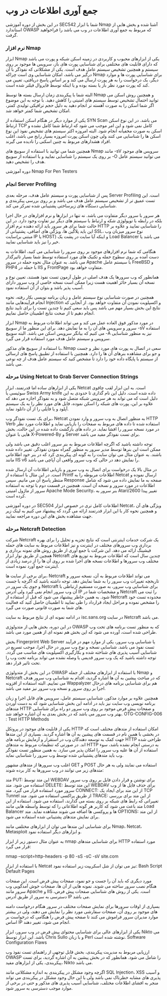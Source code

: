 # جمع آوری اطلاعات در وب

در این بخش از دوره آموزشی SEC542 شما با ابزار Nmap آشنا شده و بخش هایی از استاندارد OWASP که مربوط به جمع آوری اطلاعات در وب می باشد را فراخواهید گرفت.

### نرم افزار Nmap

ابزار Nmap یکی از ابزارهای محبوب و کاربردی در زمینه اسکن شبکه و پورت می باشد که دارای قابلیت های مختلفی برای شناسایی پورت های باز، سرویس ها موجود بر روی سیستم و همچنین تشخیص سیستم عامل هدف است. یکی از مشکلاتی که نفوذگر با آن درگیر می باشد، امکان شناسایی وی است چراکه Nmap برای شناسایی پورت ها و موارد دیگر، یک درخواست را به هر پورت ارسال می کند و بر اساس پاسخ دریافتی، تعیین می کند که پورت مورد نظر باز یا بسته بوده و یا اینکه توسط فایروال فیلتر شده است.

البته شما با پیکربندی زمان ارسال بسته ها توسط Nmap و همچنین روش اسکن می توانید احتمال تشخیص توسط سیستم های امنیتی را کاهش دهید. با توجه به این موضوع اگر شما اسکن را به صورت آهسته تر انجام دهید به دلیل حجم ترافیکی تولیدی کمتر، امکان تشخیص شما کمتر خواهد شد.

یکی از موارد دیگر در هنگام اسکن استفاده از SYN Scan می باشد. در این نوع اسکن ارتباط TCP کامل نمی شود و این امر موجب می شود که ارتباط شما کامل نشده و اسکن به صورت مخفیانه انجام شود. البته امروزه اکثر سیستم های تشخیص نفوذ این نوع اسکن ها را شناسایی می کنند ولی چون اسکن پورت امروزه بسیار رایج می باشد، اغلب افراد هشدارهای مربوط به چنین اسکنی را نادیده می گیرند.

همچنین شما می توانید با استفاده از سوییچ های Nmap مانند -sV سرویس های موجود بر روی یک سیستم را شناسایی نمایید و با استفاده از سوییچ -O می توانید سیستم عامل هدف را تشخیص دهید.

دوره آموزشی Nmap For Pen Testers

### انجام Server Profiling

پس از شناسایی پورت و سیستم عامل هدف، مرحله بعدی Server Profiling است. این تست عمیق تر از تشخیص سیستم عامل هدف می باشد و بر روی بررسی پیکربندی و شناسایی دستگاه های زیرساختی پشتیبانی شده تمرکز می کند.

هر سرور با سرور دیگر متفاوت می باشد. نه تنها در ابزارها و نرم افزارهای در حال اجرا بلکه در رابطه با توپولوژی شکه و ارتباط با سیستم های دیگر نیز تفاوت وجود دارد. در این حالت شما برای هر سرور باید ارائه دهنده نرم افزار HTTP را شناسایی نمایید و علاوه بر این باید پلاگین ها، ویژگی های اضافی، پشتیبانی از SSL، نوع سرور میزبان وب سایت(مبتنی بر IP یا HOST) و اینکه آیا سایت در پشت یک Load Balancer می باشد یا خیر را نیز باید شناسایی نمایید.

هنگامی که شما نرم افزارهای موجود بر روی سرور را شناسایی می کنید، اطلاعات به دست آمده بر روی سطوح حمله و تکنیک های مورد استفاده توسط شما بسیار تاثیرگذار می باشد. به عنوان مثال نحوه حمله در سرور Apache با سیستم عامل FreeBSD و PHP4 با حمله در IIS و FrontPage متفاوت خواهد بود.

همانطور که وب سرورها یک هدف اصلی در طول آزمون تست نفوذ هستند، تعیین نوع و نسخه آن بسیار حائز اهمیت هست زیرا ممکن است نسخه خاصی از وب سرور دارای آسیب پذیر باشد و بتوان از آن استفاده نمود.

همچنین در صورت شناسایی نوع سیستم عامل و زبان برنامه نویسی بکار رفته، نحوه انجام فرآیندهایی مانند Injection و اکسپلویت نمودن آن متفاوت خواهد بود. از آنجایی که نتایج این بخش بسیار مهم می باشد پس باید سعی کنیم تا چندین تست را برای تایید نتایج انجام دهیم تا از صحت نتایج اطمینان حاصل نماییم.

ابزار Nmap در مورد مذکور فوق العاده عمل می کند و می تواند اطلاعات مربوط به سرور و سرویس های آن را به ما نمایش دهد. برای این منظور ما از سوییچ -sV استفاده می کنیم که بیانگر سرویس اسکن می باشد. البته سوییچ -A نیز به منظور شناسایی سرویس و سیستم عامل هدف مورد استفاده قرار می گیرد.

با استفاده از سوییچ های مذکور، Nmap سعی در اتصال به پورت های مورد نظر و جست و جو برای مشاهده بنرهای آن ها را دارد. همچنین با استفاده از تطبیق پاسخ های ارسالی از سیستم با پایگاه داده خود را دارد تا مشخص کنید که سیستم عامل هدف از چه نوعی می باشد.

### مرحله  Using Netcat to Grab Server Connection Strings

یکی از ابزارهای ساده اما قدرتمند، ابزار Netcat است. به این ابزار لقب چاقوی سوئیسی یا Swiss Army knife داده شده است. دلیل این نام گذاری تا حدودی به این دلیل است که می تواند به هر سرویس شبکه متصل شود و به نفوذگر اجازه می دهد که علاوه بر این، پورت های شبکه را اسکن نموده، فایل های مورد نظر را به یک سیستم آپلود و یا فایلی را از آن دانلود نماید.

برای یک تست نفوذگر وب، Netcat به منظور اتصال به وب سرور و وارد نمودن HTTP Verb استفاده شده تا داده های مربوط به صفحات را بازیابی نماید و اطلاعات مورد نظر در مورد نسخه سرور را افشا نماید. در داده های بازگشت داده شده در این حالت، بخش هایی با عنوان X-Powered-By و Server برای تست نفوذگر مفید می باشد.

توجه داشته باشید که اگرچه اطلاعات مربوط به بنر سرور اغلب دقیق می باشد ولی ممکن است این بنرها توسط مدیر سرور به منظور گمراه نمودن نفوذگر، تغییر داده شده باشند. به عنوان مثال می توان سایت را به گونه ای پیکربندی کرد که در بنر خود اطلاعاتی مانند IIS v6 را نمایش دهد در حالی که وب سرور واقعی آن آپاچی می باشد.

در مثال بالا یک درخواست برای اتصال به وب سرور و بازیابی اطلاعات آن ارسال شده است. در این مثال با استفاده از Printf اطلاعات مربوطه را به Netcat ارسال نموده و منتظر پاسخ آن می مانیم. سپس Response صفحه به ما نمایش داده می شود که شامل اطلاعات در مورد سرور و نسخه آن است. همچنین در قسمت دوم با توجه به استفاده سرور از ماژول امنیتی Apache Mode Security، بنر سرور به Atari/2600 تغییر پیدا کرده است.

در دوره آموزشی SEC504 اطلاعات کامل تری در خصوص ابزار Netcat، ویژگی های آن و همچنین نحوه کار با این ابزار قدرتمند ارائه می گردد که پیشنهاد می کنیم به لینک زیر جهت مشاهده بخش های این دوره مراجعه نمایید.

### مرحله Netcraft Detection

شرکت Netcraft یک شرکت خدمات اینترنتی است که نتایج تجزیه و تحلیل را برای بهره برداری وب سرورهای مختلف در اینترنت و نیز اطلاعات مربوط به سایت های حمله فیشینگ ارائه می دهد. این شرکت با جمع آوری از طریق روش های نمونه برداری و همچین از طریق نوار ابزار Netcraft چندین سال است که اطلاعات مربوط به توزیع های مختلف وب سرورها و اطلاعات نسخه های اجرا شده بر روی آن ها را از درصد زیادی از اینترنت جمع آورد نموده است.

برای برخی از سایت ها، Netcraft می تواند اطلاعات مربوط به آن، نسخه سرور و تاریخچه تغییرات وب سرور را به شما نمایش دهد. توجه داشته باشید که اگرچه با جست و جوی یک سرور در Netcraft برای شناسایی وب سرور، به صورت مستقیم ارتباطی با آن وب سرور انجام نمی گیرد ولی آدرس IP و مشخصات شما در Netcraft را ثبت می شود. به همین خاطر پیشنهاد می شود که قبل از استفاده از Netcraft محدوده تست خود را مشخص نموده و مراحل ایجاد قرارداد را طی نمایید تا اطمینان حاصل کنید که فعالیت های شما به صورت قانونی صورت می گیرد.

در ادامه نمونه ای از نتایج مربوط به سایت isc.sans.org در سایت Netcraft می باشد.

در این دوره، بخش هایی از متدولوژی OWASP که به منظور تست برنامه های تحت وب طراحی شده است، آورده می شود که این بخش هم نمونه ای از همین مورد می باشد.

بخش Fingerprint Web Server یا شناسایی وب سرور، یکی از موارد مهم در فرآیند تست نفوذ می باشد. شناسایی نسخه و نوع وب سرور در حال اجرا، موجب تسریع در شناسایی آسیب پذیری های شناخته شده و بکارگیری اکسپلویت های مناسب می گردد. توجه داشته باشید که یک وب سرور قدیمی یا وصله نشده می تواند برنامه تحت وب را تحت تاثیر قرار دهد.

در این بخش از متدولوژی OWASP با استفاده از ابزارهای مختلف از جمله Nmap و Netcraft که در مباحث پیشین به آن ها اشاره گردید، اقدام به شناسایی وب سرور هدف می نماییم. البته استفاده از افزونه Wappalyzer هم برای شناسایی برنامه های درحال اجرا بر روی سرور و نسخه وب سرور نیز مفید می باشد.

همچنین علاوه بر موارد مذکور، شناسایی سیستم عامل، سرویس های قابل اجرا و زبان برنامه نویسی وب سایت نیز باید در ادامه این بخش شناسایی شود که به دست آوردن متدهای HTTP و صفحات پیش فرض موجود بر روی وب سرور دو راه برای شناسایی بهتر وب سرور می باشد که در بخش بعدی به آن اشاره خواهد شد.
OTG-CONFIG-006 : Test HTTP Methods

یکی از قابلیت های موجود در پروتکل HTTP امکان استفاده از متدهای مختلف است که در بخشی با همین نام در قسمت های پیشین به آن ها اشاره گردید. بسیاری از این متدها جهت کمک به توسعه دهندگان وب در استقرار و آزمایش برنامه های HTTP طراحی شده اند. در صورتی که تنظیمات مربوط به متدهای HTTP به درستی انجام نشده باشد، سوء استفاده از آن ها علیه وب سرور را امکان پذیر می سازد. به همین منظور تست نفوذگر وب باید متدهای پشتیبانی شده توسط وب سرور را شناسایی نماید.

اغلب وب سرورها از متدهای مشهور GET و POST استفاده می نمایند ولی به هر حال متدهای زیر می توانند در وب سرورها به کار برده شوند:

متد PUT: این متد توسط WEBDAV برای نوشتن و قرار دادن فایل بر روی وب سرور استفاده می شود.
متد DELETE: این متد توسط WEBDAV برای حذف فایل ها از وب سرور مورد استفاده قرار می گیرد.
متد CONNECT: از این متد برای ایجاد یک TCP Tunnel از طریق پراکسی استفاده می شود.
متد TRACE: از این متد برای بررسی تغییراتی که رابط های شبکه بر روی بسته می گذارند، استفاده می شود. استفاده از این متد باعث می شود که کاربر هر گونه اطلاعاتی را که توسط واسطه هایی مانند Load Balancer ها و پروکسی ها اضافه می شوند مشاهده نماید.
متد OPTIONS: از این متد برای نمایش متدهای پشتیبانی شده استفاده می شود.

برای شناسایی این متدها می توان از ابزارهای مختلفی مانند Nmap، Netcat، Metasploit و ابزارهای دیگر استفاده نمود.

به عنوان مثال دستور زیر از ابزار nmap برای شناسایی متدهای HTTP مورد استفاده قرار می گیرد:

nmap –script=http-headers -p 80 -sS -sC -sV site.com

با استفاده از ابزار Netcat نیز می توان از شل اسکریپت زیر استفاده نمود:
Bash Script
Default Pages

مورد دیگری که باید آن را جست و جو نمود، صفحات پیش فرض است. این صفحات هنگام نصب سرور ساخته می شوند. نمونه هایی از آن ها، صفحات خوش آمدگویی وب سرور مانند Apache و IIS است. یکی از روش های شناسایی صفحات پیش فرض، دسترسی به سرور از طریق آدرس IP می باشد.

بسیاری از اوقات سرورها برای نمایش صفحات مختلف در سرور هنگام درخواست دامنه های موجود بر روی آن، صفحات سفارشی مورد نظر را نمایش می دهند، ولی در بیشتر موارد مدیران سرور فراموش می کنند تا صفحه پیش فرض را هنگامی که درخواست بر اساس IP انجام می شود، تغییر دهند.

یکی از ابزارهای عالی برای شناسایی محتوای پیش فرض در وب سرور، ابزار Nikto می باشد. این ابزار توسط Chris Sullo و با زبان Perl نوشته شده است.
Software Configuration Flaws

ارزیابی مربوط به مدیریت پیکربندی، بخش قابل توجهی از راهنمای تست نفوذ وب OWASP را شامل می شود. همانطور که در بخش پیشین به آن اشاره گردید، برای تست پیکربندی، یکی از ابزارهای مفید، Nikto می باشد.

اگرچه وجود مشکل در پیکربندی به اندازه مشکلاتی مانند SQL Injection، XSS و آسیب پذیری های مشابه خطرناک نمی باشد ولی با این حال وجود مشکل در پیکربندی می تواند منجر به افشای اطلاعات مختلف، شناسایی آسیب پذیری های مذکور و حتی در برخی از موارد موجب دسترسی به سرور شود. 
